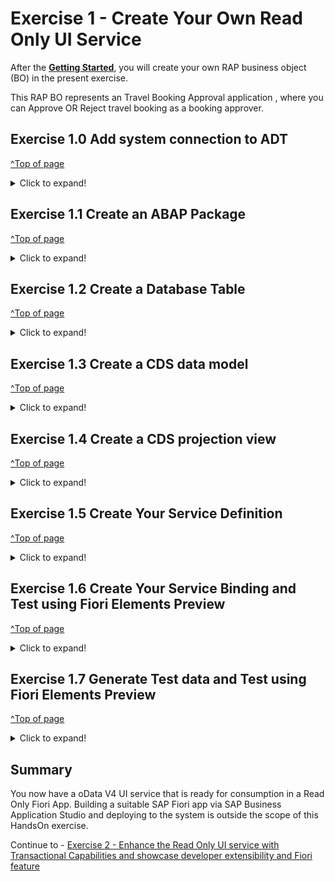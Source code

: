 # Exercise 1 - Create Your Own Read Only UI Service

After the **[Getting Started](../ex0/README.md)**, you will create your own RAP business object (BO) in the present exercise.

This RAP BO represents an Travel Booking Approval application , where you can Approve OR Reject travel booking as a booking approver.

## Exercise 1.0 Add system connection to ADT
[^Top of page](#)

 <details> 
  <summary>Click to expand!</summary>
    
1.	Open ABAP Developer Tools
2.	Add ABAP perspective to the IDE - Click on **Search** icon on the toolbar and type **ABAP** and select the entry **ABAP** under the perspectives
   ![](images/AD164_E1_0_Step1.png)

3.	Select the ABAP Perspective to have the set of views related to ABAP development configured in the IDE
4.	Click on the option **Create an ABAP Project** ( if this is the first system that is being connected in the ADT workspace ). If connections to other systems already exist in the project explorer, right-click in the **Project Explorer** view and select option **New** -> **ABAP Project** to get the **New ABAP Project** wizard to add the project ( system ) to the workspace.
   ![](images/AD164_E1_0_Step2.png)
   
5.	In the **New ABAP Project** wizard, click on **New system connection** hyperlink
   ![](images/AD164_E1_0_Step3.png)
   
6.	Enter the following details in the **New ABAP Project Wizard** and click **Next**

   - **System ID** : **HE4**
   - **Connection Type** : Choose **Custom Application Server** from the drop down menu
   - **Application Server** : **s4hana1.tdc.sap.com**
   - **Instance Number** : **00**
   - Uncheck option "Activate Secure Network Communication (SNC) as show in the screenshot below
   ![](images/AD164_E1_0_Step4.png)
   
7.	In following step, enter the details given below and click **Next**
   - **Client** : **400*
   - Enter the user credentials as supplied by the speaker during the session
   ![](images/AD164_E1_0_Step5.png)
   
9.	In following step, enter the details given below and click **Finish**
   - **Project Name** : **HE4_400_AD164_EN**
   ![](images/AD164_E1_0_Step6.png)

10.	A project with the name **HE4_400_AD164_EN** will now be available under the Project Explorer representing an active connection to the backend system
    ![](images/AD164_E1_0_Step7.png)
   
</details>   

## Exercise 1.1 Create an ABAP Package
[^Top of page](#)

 <details>
  <summary>Click to expand!</summary>
  
0.	[OPTIONAL]: Add **ZAD164** to **Favorite Packages** via right-click on the favorite packages and select **Add Package..** from the context menu.
   ![](images/AD164_E1_1_Step0_0.png)

  	In the pop up for **Select an ABAP Package**, type ZAD164 as the search term and choose the entry **ZAD164** under the **Matching items:** window and click on **OK**.
   ![](images/AD164_E1_1_Step0_1.png) 
   
1.	Right-click on the package **ZD164** ( if the Optional step 0 was performed ), Else Right-click on the System **HE4_400_AD164_EN** listed in the project explorer and select **New > ABAP Package** from the context menu. 
   ![](images/AD164_E1_1_Step1.png)
  	
2.	Maintain the information provided below and click **Next **.  
   - Name: **`ZAD164_TRAVEL_XXX`**
   - Description: _**`Travel Approval App XXX`**_
   - Check ** `Add to favorite packages` **
   - Ensure that **Superpackage:** has value **ZAD164** 
   ![](images/AD164_E1_1_Step2_1.png) 
3.	Select TR `HE4K917646` from option **Choose from requests in which i am involved** OR choose option **Enter a request number** and  provide a transport request number `HE4K917646`
   ![](images/AD164_E1_1_Step2_2.png)
   ![](images/AD164_E1_1_Step2_3.png)

Note to Speakers : Tasks for the participants have to be created in the TR HE4K917646 to ensure that option "Choose from requests in which i am involved" is usable by participants.

4.	Click **Finish** to finish creation of the package and add the package to **Favorite Packages** list.
   You should now see your new package in your Project Explorer.
   ![](images/AD164_E1_1_Final.png) 
  
</details>


## Exercise 1.2 Create a Database Table
[^Top of page](#)

<details>
  <summary>Click to expand!</summary>
 
Create a database table ![table](images/adt_tabl.png) to store the _TravelBooking_ data.   
A TravelBooking entity defines general data, such as the agency, customer, begin and end date of the travel, total price with the currency, description of the travel and overall status denoting the approval status 

1.	Right-click on your ABAP package **`ZAD164_TRAVEL_###`** and select **New** > **Other ABAP Repository Object** from the context menu.
   ![](images/AD164_E1_2_1.png)
    
2.	Search for **Database Table**, select it, and click **Next **.
   ![](images/AD164_E1_2_2.png)

3.	Maintain the required information (`###` is your group ID) and click **Next **.
   - Name: **`ZAD164TRAVEL_###`**  
   - Description: _**`Persistence for Travel Booking ###`**_                  
   ![](images/AD164_E1_2_3.png)

4.	Select your transport request, and click **Finish** to create the database table.
   ![](images/AD164_E1_2_4.png)

5.	Replace the default code with the code snippet provided below and replace all occurrences of the placeholder **`###`** with your group ID using the **Replace All** function (**Ctrl+F**).    
    **Hint**: Hover over the code snippet and choose the _Copy raw contents_ icon <img src="images/CopyRawContents.png" alt="" width="30px"> appearing in the upper-right corner to copy it. Ensure to replace all occurrences of XXX with your user group number
         
   <pre lang="ABAP">
     @EndUserText.label : 'Persistence for Travel Booking XXX'
     @AbapCatalog.enhancement.category : #NOT_EXTENSIBLE
     @AbapCatalog.tableCategory : #TRANSPARENT
     @AbapCatalog.deliveryClass : #A
     @AbapCatalog.dataMaintenance : #RESTRICTED
     define table zad164travel_XXX {
       key client            : abap.clnt not null;
       key travel_uuid       : sysuuid_x16 not null;
       travel_id             : zad164_travel_id not null;
       agency_id             : zad164_agency_id not null;
       customer_id           : zad164_customer_id not null;
       begin_date            : zad164_begin_date;
       end_date              : zad164_end_date;
       @Semantics.amount.currencyCode : 'zad164travel_000.currency_code'
       booking_fee           : zad164_booking_fee;
       @Semantics.amount.currencyCode : 'zad164travel_000.currency_code'
       total_price           : zad164_total_price;
       currency_code         : zad164_currency_code;
       description           : zad164_description;
       overall_status        : zad164_overall_status;
       local_created_by      : abp_creation_user;
       local_created_at      : abp_creation_tstmpl;
       local_last_changed_by : abp_locinst_lastchange_user;
       local_last_changed_at : abp_locinst_lastchange_tstmpl;
       last_changed_at       : abp_lastchange_tstmpl;
     
     }  	
   </pre>
       
6.	Save ![save icon](images/adt_save.png) and activate ![activate icon](images/adt_activate.png) the changes.

</details>

## Exercise 1.3 Create a CDS data model
[^Top of page](#)

 <details>
  <summary>Click to expand!</summary>
  
1.	Right-click on the data base table  **`ZAD164TRAVEL_XXX`** and select **New Data Definition** from the context menu.
   ![](images/AD164_E1_3_1.png)

2.	Maintain the information provided below and click **Next**.
   - Name: **`ZAD164_R_TRAVEL_XXX`**
   - Description: _**`Data model for Travel App XXX`**_ .   
   ![](images/AD164_E1_3_2.png)

3.	Select your transport request and click **Next**.
   ![](images/AD164_E1_3_3.png)
    
4.	Select **Define Root View Entity** from the list of templates and click on **Finish**
   ![](images/AD164_E1_3_4.png)

5.	A CDS entity with the following data definition should get generated
   ![](images/AD164_E1_3_5.png)
     
6.	Replace the default source code with following code snippet:
   **Hint**: Hover over the code snippet and choose the _Copy raw contents_ icon <img src="images/CopyRawContents.png" alt="" width="30px"> appearing in the upper-right corner to copy it. Ensure to replace all occurrences of XXX with your user group number
   <pre lang="ABAP">
          @AccessControl.authorizationCheck: #NOT_REQUIRED
          @EndUserText.label: 'Data model for Travel App XXX'
          define root view entity zad164_r_travel_XXX 
            as select from zad164travel_000 as travel_XXX
            
            association [0..1] to zad164_r_agency             as _Agency         on $projection.AgencyId = _Agency.AgencyId
            association [0..1] to zad164_r_customer           as _Customer       on $projection.CustomerId = _Customer.CustomerID
            association [1..1] to zad164_r_overall_status_vh  as _OverallStatus  on $projection.OverallStatus = _OverallStatus.OverallStatus
            association [0..1] to I_Currency                  as _Currency       on $projection.CurrencyCode = _Currency.Currency
          {
            key travel_uuid as TravelUuid,
            travel_id             as TravelId,
            agency_id             as AgencyId,
            customer_id           as CustomerId,
            begin_date            as BeginDate,
            end_date              as EndDate,
            @Semantics.amount.currencyCode: 'CurrencyCode'
            booking_fee           as BookingFee,
            @Semantics.amount.currencyCode: 'CurrencyCode'
            total_price           as TotalPrice,
            currency_code         as CurrencyCode,
            description           as Description,
            overall_status        as OverallStatus,
            @Semantics.user.createdBy: true
            local_created_by      as LocalCreatedBy,
            @Semantics.systemDateTime.createdAt: true
            local_created_at      as LocalCreatedAt,
            @Semantics.user.lastChangedBy: true
            local_last_changed_by as LocalLastChangedBy,
            @Semantics.systemDateTime.localInstanceLastChangedAt: true
            local_last_changed_at as LocalLastChangedAt,
          
            @Semantics.systemDateTime.lastChangedAt: true
            last_changed_at       as LastChangedAt,
            
            /* Associations */
            _Agency,
            _Customer,
            _OverallStatus,
            _Currency
            
          }   	 
   </pre>
     
7.	Save and activate the object.
8.	Define Access Control for the above CDS Root view - Right-click on the CDS root entity  **`ZAD164_R_TRAVEL_XXX`** and select **New Access Control** from the context menu.
   ![](images/AD164_E1_3_6_0.png)
     	
9.	Maintain the information provided below and click **Next**.
   - Name: **`ZAD164_R_TRAVEL_XXX`**
   - Description: _**`Access Control for ZAD164_R_TRAVEL_XXX`**_ .   
   ![](images/AD164_E1_3_6.png)

10.	Select your transport request and click **Finish**.
    ![](images/AD164_E1_3_7.png)

11.	An access control for the CDS entity with the following access control definition should get generated
    ![](images/AD164_E1_3_8.png)

12.	Replace the default source code with following code snippet:
    **Hint**: Hover over the code snippet and choose the _Copy raw contents_ icon <img src="images/CopyRawContents.png" alt="" width="30px"> appearing in the upper-right corner to copy it. Ensure to replace all occurrences of XXX with your user group number

  <pre lang="ABAP">
     @EndUserText.label: 'Access Control for ZAD164_R_TRAVEL_XXX'
     @MappingRole: true
     define role ZAD164_R_TRAVEL_XXX {
       grant
         select
           on
             zad164_r_travel_000
               where
                 1 = 1;
                 
      }
   
   </pre>

13.	Save and activate the object.
      
 </details>
 
## Exercise 1.4 Create a CDS projection view
[^Top of page](#)

 <details>
  <summary>Click to expand!</summary>
  
1.	Right-click on the CDS root entity  **`ZAD164_R_TRAVEL_XXX`** and select **New Data Definition** from the context menu.
   ![](images/AD164_E1_4_1.png)
2.	Maintain the information provided below and click **Next**.
   - Name: **`ZAD164_C_TRAVEL_XXX`**
   - Description: _**`Projection for Travel App XXX`**_ .   
   ![](images/AD164_E1_4_2.png)
    
3.	Select your transport request and click **Next**.
   ![](images/AD164_E1_4_3.png)
    
4.	Select **Define Projection View** from the list of templates and click on **Finish**
   ![](images/AD164_E1_4_4.png)

5.	A CDS projection entity with the following data definition should get generated
   ![](images/AD164_E1_4_5.png)
     
6.	Replace the default source code with following code snippet:
**Hint**: Hover over the code snippet and choose the _Copy raw contents_ icon <img src="images/CopyRawContents.png" alt="" width="30px"> appearing in the upper-right corner to copy it. Ensure to replace all occurrences of XXX with your user group number

     
   <pre lang="ABAP">
     @EndUserText.label: 'Travel Projection View'
     @AccessControl.authorizationCheck: #CHECK
     
     @Metadata.allowExtensions: true
     @Search.searchable: true
     @ObjectModel.semanticKey: ['TravelID']
     define root view entity zad164_c_travel_XXX 
       provider contract transactional_query
       as projection on zad164_r_travel_XXX
     {
       key TravelUuid,
           
           @Search.defaultSearchElement: true
           TravelId,
     
           @Search.defaultSearchElement: true
           @ObjectModel.text.element: ['AgencyName']
           AgencyId,
           _Agency.Name              as AgencyName,
     
     
           @Search.defaultSearchElement: true
           @ObjectModel.text.element: ['CustomerName']
           CustomerId,
           _Customer.LastName        as CustomerName,
     
           BeginDate,
           EndDate,
     
           BookingFee,
           TotalPrice,
           CurrencyCode,
     
           Description,
     
           @ObjectModel.text.element: ['OverallStatusText']
           OverallStatus,
           _OverallStatus._Text.Text as OverallStatusText : localized,
     
           LocalLastChangedAt,
     
           _Agency,
           _Currency,
           _Customer,
           _OverallStatus
     }

    </pre>
     
7.	Save and activate the object.
8.	Define Access Control for the above projection CDS Root view by right-click on the CDS root entity  **`ZAD164_C_TRAVEL_XXX`** and select **New Access Control** from the context menu.
   ![](images/AD164_E1_4_6_0.png)
9.	Maintain the information provided below and click **Next**.
   - Name: **`ZAD164_C_TRAVEL_XXX`**
   - Description: _**`Access Control for ZAD164_C_TRAVEL_XXX`**_ .   
   ![](images/AD164_E1_4_6.png)

10.	Select your transport request and click **Next**.
    ![](images/AD164_E1_4_7.png)

11.	An access control for the CDS projection entity with the following access control definition should get generated
    ![](images/AD164_E1_4_8.png)

12.	Replace the default source code with following code snippet:
    **Hint**: Hover over the code snippet and choose the _Copy raw contents_ icon <img src="images/CopyRawContents.png" alt="" width="30px"> appearing in the upper-right corner to copy it. Ensure to replace all occurrences of XXX with your user group number

     
   <pre lang="ABAP">
     @EndUserText.label: 'Access Control for ZAD164_C_TRAVEL_000'
     @MappingRole: true
     define role ZAD164_C_TRAVEL_000 {
       grant
         select
           on
             ZAD164_C_TRAVEL_000
               where
                 inheriting conditions from entity ZAD164_R_Travel_000;
     }
     
    </pre>
     
13.	Save and activate the object.
14.	Right-click on the CDS root entity  **`ZAD164_C_TRAVEL_XXX`** and select **New Metadata Extension** from the context menu.    
    ![](images/AD164_E1_4_9.png)

15.	Maintain the information provided below and click **Next**.
    - Name: **`ZAD164_C_TRAVEL_XXX`**
    - Description: _**`Metadata Extension for ZAD164_C_TRAVEL_XXX`** _.   
    ![](images/AD164_E1_4_10.png)

16.	Select your transport request and click **Finish**.
    ![](images/AD164_E1_4_11.png)

17.	A metadata extension for the CDS projection entity with the following metadata definition should get generated
    ![](images/AD164_E1_4_12.png)

18.	Replace the default source code with following code snippet:
    **Hint**: Hover over the code snippet and choose the _Copy raw contents_ icon <img src="images/CopyRawContents.png" alt="" width="30px"> appearing in the upper-right corner to copy it. Ensure to replace all occurrences of XXX with your user group number
     
   <pre lang="ABAP">
     @Metadata.layer: #CORE

     @UI: { headerInfo: { typeName: 'Travel',
                          typeNamePlural: 'Travels',
                          title: { type: #STANDARD, value: 'TravelID' } },
            presentationVariant: [{ sortOrder: [{ by: 'BeginDate', direction: #DESC }
                                               ], 
                                    visualizations: [{type: #AS_LINEITEM}]  }] }
     
     annotate entity zad164_c_travel_XXX with
     {
       @UI.facet: [{ type: #IDENTIFICATION_REFERENCE }]
       @UI.hidden: true
       TravelUuid;
     
       @UI: { lineItem:       [{ position: 10 }],
              identification: [{ position: 10 }],
              selectionField: [{ position: 10 }]}
       TravelId;
     
       @UI: { lineItem:       [{ position: 20 }],
              identification: [{ position: 20 }],
              selectionField: [{ position: 20 }]}
       @Consumption.valueHelpDefinition: [{ entity : {name: 'zad164_r_agency_std_vh', element: 'AgencyID' }}]
       AgencyId;
     
       @UI: { lineItem:       [{ position: 40 }],
              identification: [{ position: 40 }],
              selectionField: [{ position: 40 }]}
       @Consumption.valueHelpDefinition: [{entity: {name: 'zad164_r_customer_stdvh', element: 'CustomerID' }}]
       CustomerId;
     
       @UI: { lineItem:       [{ position: 50 }],
              identification: [{ position: 50 }]}
       BeginDate;
     
       @UI: { lineItem:       [{ position: 60 }],
              identification: [{ position: 60 }]}
       EndDate;
     
       @UI: { lineItem:       [{ position: 70 }],
              identification: [{ position: 70 }]}
       BookingFee;
     
       @UI: { lineItem:       [{ position: 80 }],
              identification: [{ position: 80 }]}
       TotalPrice;
     
       @Consumption.valueHelpDefinition: [{entity: {name: 'I_CurrencyStdVH', element: 'Currency' }}]
       CurrencyCode;
     
       @UI: { lineItem:       [{ position: 90 }],
              identification: [{ position: 90 }]}
       Description;
     
       @UI: { lineItem:       [{ position: 100 },
                               { type: #FOR_ACTION, dataAction: 'acceptTravel', label: 'Accept Travel', position: 10 },
                               { type: #FOR_ACTION, dataAction: 'rejectTravel', label: 'Reject Travel', position: 20 }],
              identification: [{ position: 100 }],
              selectionField: [{ position: 100 }],
              textArrangement: #TEXT_ONLY }
       @Consumption.valueHelpDefinition: [{ entity: {name: 'zad164_r_overall_status_vh', element: 'OverallStatus' }}]
       OverallStatus;
     
       @UI.hidden: true
       OverallStatusText;
     
       @UI.hidden: true
       LocalLastChangedAt;
     
     }
   </pre>
     
19.	Save and activate the object.
       
 </details>
 
## Exercise 1.5 Create Your Service Definition
[^Top of page](#)

 <details>
  <summary>Click to expand!</summary>
     
1.	Right click on projection view **`ZAD164_C_TRAVEL_XXX`** and select create **New Service Definition** from the context menu.
   ![](images/AD164_E1_5_1.png)
     
2.	Maintain the information provided below and click **Next**
   - Name: **`ZAD164_SD_TRAVEL_XXX`**
   - Description: _**`Service Definition for Travel App XXX`**_
   ![](images/AD164_E1_5_2.png)

3.	Select your transport request and press **Finish**. 
   ![](images/AD164_E1_5_3.png)
4.	A service definition for the projection CDS entity with the following details should get generated
   ![](images/AD164_E1_5_4.png)

5.	Provide an alias name as `Travel_XXX` for the CDS projection view that is being exposed. The service definition should now look like this
   ![](images/AD164_E1_5_5.png)

6.	Save and activate the object.
      
 </details>
 
## Exercise 1.6 Create Your Service Binding and Test using Fiori Elements Preview
[^Top of page](#)

 <details>
  <summary>Click to expand!</summary>
  
1.	Right-click on your service definition **`ZAD164_SD_TRAVEL_XXX`** and select **New Service Binding** from the context menu.
   ![](images/AD164_E1_6_1.png)

2.	Maintain the information provided below and click **Next**.
   - Name: **`ZAD164_UI_TRAVEL_000_O4`**
   - Description: _**`OData V4 UI service for Travel App 000`**_
   - Binding Type: **`OData version V4 UI`**
   ![](images/AD164_E1_6_2.png)

3.	Select your transport request and press **Finish**.
   ![](images/AD164_E1_6_3.png)
4.	A service binding for the service definition is created and the created artefact looks like this
   ![](images/AD164_E1_6_4.png)
5.	Activate the service binding and publish your local service endpoint in the service binding, to see the projection view with its alias name  which was being exposed in the service definition being seen as a service available 
   ![](images/AD164_E1_6_5.png)

6.	Select the service **Travel_XXX** and click on **Fiori elements App Preview** OR double click on the service **TRAVEL_XXX** to preview your application in the browser.
   ![](images/AD164_E1_6_6.png)
  	
 </details>
 
## Exercise 1.7 Generate Test data and Test using Fiori Elements Preview
[^Top of page](#)

 <details>
  <summary>Click to expand!</summary>
  This exercise will fill the relevant table with travel booking data.
  Perform the following steps
  
1.	Right Click on package **`ZAD164_TRAVEL_XXX`** and select **New** -> **ABAP Class** from context menu
 	 ![](images/AD164_E1_7_1.png)
   
2.	Maintain the following details and click on **Next**
   - Name : **ZAD164_CL_FL_TRVL_DT_GEN_XXX**
   - Description: _**Flight Travel Data Generator XXX*_
   ![](images/AD164_E1_7_2.png)
   
3.	Select your transport request and press **Finish**. 
   ![](images/AD164_E1_7_3.png)
4.	Replace the generated code in the global class with the following code
    <pre lang="ABAP">
       CLASS zad164_cl_fl_trvl_dt_gen_XXX DEFINITION
          PUBLIC
          FINAL
          CREATE PUBLIC .
        
          PUBLIC SECTION.
           INTERFACES: if_oo_adt_classrun.
          PROTECTED SECTION.
          PRIVATE SECTION.
       ENDCLASS.
       CLASS zad164_cl_fl_trvl_dt_gen_XXX IMPLEMENTATION.
         METHOD if_oo_adt_classrun~main.
       
           SELECT * FROM zad164travel INTO TABLE @DATA(travel_data).
           DELETE FROM zad164travel_XXX.
           INSERT zad164travel_xxx FROM TABLE @travel_data.
           out->write( 'Travel data generation completed' ) ##NO_TEXT.
         ENDMETHOD.
        ENDCLASS.
   </pre>

5.	Save and activate the object.
6.	Execute the class as an ABAP Console Application using the F9 key.
7.	Open the Service Binding **ZAD164_UI_TRAVEL_000_O4**
   Double click on the **Preview** button to test the fiori elements preview with the generated data
   ![](images/AD164_E1_7_4.png)
     
 </details>


## Summary

You now have a oData V4 UI service that is ready for consumption in a Read Only Fiori App. Building a suitable SAP Fiori app via SAP Business Application Studio and deploying to the system is outside the scope of this HandsOn exercise.

Continue to - [Exercise 2 - Enhance the Read Only UI service with Transactional Capabilities and showcase developer extensibility and Fiori feature](../ex2/README.md)
